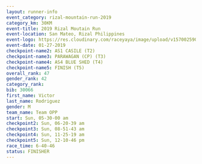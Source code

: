 ```yaml
---
layout: runner-info 
event_category: rizal-mountain-run-2019 
category_km: 30KM 
event-title: 2019 Rizal Moutain Run 
event-location: San Mateo, Rizal Philippines 
event-logo: https://res.cloudinary.com/raceyaya/image/upload/v1570025909/logo/rizal-mountain_gkfete.jpg 
event-date: 01-27-2019 
checkpoint-name2: AS1 CASILE (T2) 
checkpoint-name3: PARAWAGAN (CP) (T3) 
checkpoint-name4: AS4 BLUE SHED (T4) 
checkpoint-name5: FINISH (T5) 
overall_rank: 47
gender_rank: 42
category_rank: 
bib: 30066
first_name: Victor
last_name: Rodriguez
gender: M
team_name: Team OPP
start: Sun, 05-30-00 am
checkpoint2: Sun, 06-20-39 am
checkpoint3: Sun, 08-51-43 am
checkpoint4: Sun, 11-25-19 am
checkpoint5: Sun, 12-10-46 pm
race_time: 6-40-46
status: FINISHER
---
```

